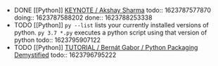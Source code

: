 - DONE [[Python]] [KEYNOTE / Akshay Sharma](https://youtu.be/Jmly1Jfbhak?list=PL2Uw4_HvXqvYk1Y5P8kryoyd83L_0Uk5K)
  todo:: 1623787577870
  doing:: 1623787588202
  done:: 1623788253338
- TODO [[Python]] `py --list` lists your currently installed versions of python. `py 3.7 *.py` executes a python script using that version of python
  todo:: 1623795907122
- TODO [[Python]] [TUTORIAL / Bernát Gabor / Python Packaging Demystified](https://youtu.be/ApDThpsr2Fw?list=PL2Uw4_HvXqvYk1Y5P8kryoyd83L_0Uk5K)
  todo:: 1623796795222